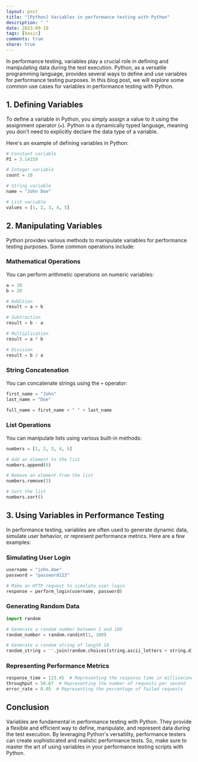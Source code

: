 ```yaml
---
layout: post
title: "[Python] Variables in performance testing with Python"
description: " "
date: 2023-09-10
tags: [basic]
comments: true
share: true
---
```


In performance testing, variables play a crucial role in defining and manipulating data during the test execution. Python, as a versatile programming language, provides several ways to define and use variables for performance testing purposes. In this blog post, we will explore some common use cases for variables in performance testing with Python.

## 1. Defining Variables

To define a variable in Python, you simply assign a value to it using the assignment operator (`=`). Python is a dynamically typed language, meaning you don't need to explicitly declare the data type of a variable. 

Here's an example of defining variables in Python:

```python
# Constant variable
PI = 3.14159

# Integer variable
count = 10

# String variable
name = "John Doe"

# List variable
values = [1, 2, 3, 4, 5]
```

## 2. Manipulating Variables

Python provides various methods to manipulate variables for performance testing purposes. Some common operations include:

### Mathematical Operations

You can perform arithmetic operations on numeric variables:

```python
a = 10
b = 20

# Addition
result = a + b

# Subtraction
result = b - a

# Multiplication
result = a * b

# Division
result = b / a
```

### String Concatenation

You can concatenate strings using the `+` operator:

```python
first_name = "John"
last_name = "Doe"

full_name = first_name + " " + last_name
```

### List Operations

You can manipulate lists using various built-in methods:

```python
numbers = [1, 2, 3, 4, 5]

# Add an element to the list
numbers.append(6)

# Remove an element from the list
numbers.remove(3)

# Sort the list
numbers.sort()
```

## 3. Using Variables in Performance Testing

In performance testing, variables are often used to generate dynamic data, simulate user behavior, or represent performance metrics. Here are a few examples:

### Simulating User Login

```python
username = "john.doe"
password = "password123"

# Make an HTTP request to simulate user login
response = perform_login(username, password)
```

### Generating Random Data

```python
import random

# Generate a random number between 1 and 100
random_number = random.randint(1, 100)

# Generate a random string of length 10
random_string = ''.join(random.choices(string.ascii_letters + string.digits, k=10))
```

### Representing Performance Metrics

```python
response_time = 123.45  # Representing the response time in milliseconds
throughput = 50.67  # Representing the number of requests per second
error_rate = 0.05  # Representing the percentage of failed requests
```

## Conclusion

Variables are fundamental in performance testing with Python. They provide a flexible and efficient way to define, manipulate, and represent data during the test execution. By leveraging Python's versatility, performance testers can create sophisticated and realistic performance tests. So, make sure to master the art of using variables in your performance testing scripts with Python.